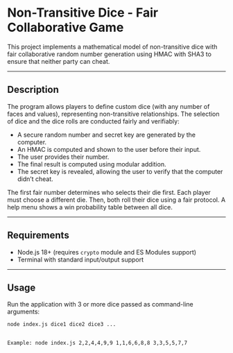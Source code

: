 # Non-Transitive Dice - Fair Collaborative Game

This project implements a mathematical model of non-transitive dice with fair collaborative random number generation using HMAC with SHA3 to ensure that neither party can cheat.

---

## Description

The program allows players to define custom dice (with any number of faces and values), representing non-transitive relationships. The selection of dice and the dice rolls are conducted fairly and verifiably:

- A secure random number and secret key are generated by the computer.
- An HMAC is computed and shown to the user before their input.
- The user provides their number.
- The final result is computed using modular addition.
- The secret key is revealed, allowing the user to verify that the computer didn’t cheat.

The first fair number determines who selects their die first. Each player must choose a different die. Then, both roll their dice using a fair protocol. A help menu shows a win probability table between all dice.

---

## Requirements

- Node.js 18+ (requires `crypto` module and ES Modules support)
- Terminal with standard input/output support

---

## Usage

Run the application with 3 or more dice passed as command-line arguments:

```bash
node index.js dice1 dice2 dice3 ...


Example: node index.js 2,2,4,4,9,9 1,1,6,6,8,8 3,3,5,5,7,7

